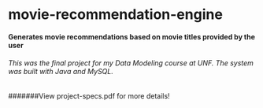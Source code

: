 # movie-recommendation-engine
#### Generates movie recommendations based on movie titles provided by the user
###### This was the final project for my Data Modeling course at UNF. The system was built with Java and MySQL.
#######View project-specs.pdf for more details!

